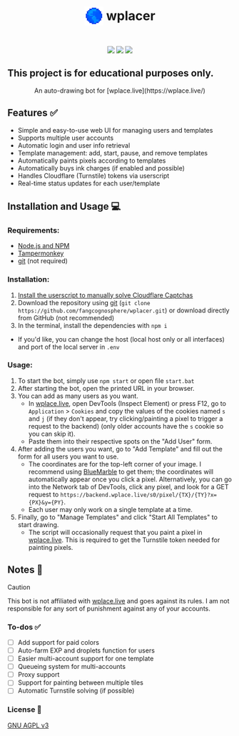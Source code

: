 <h1 align="center"><p style="display: inline-flex; align-items: center; gap: 0.25em"><img style="width: 1.5em; height: 1.5em;" src="public/icons/favicon.png">wplacer</p></h1>

<p align="center"><img src="https://img.shields.io/github/package-json/v/fangcognosphere/wplacer">
<a href="LICENSE"><img src="https://img.shields.io/github/license/fangcognosphere/wplacer"></a>
<a href="README.md"><img src="https://img.shields.io/badge/tradução-português_(brasil)-green"></a><//p>

## This project is for educational purposes only.
<p align="center">An auto-drawing bot for [wplace.live](https://wplace.live/)</p>

## Features ✅

- Simple and easy-to-use web UI for managing users and templates
- Supports multiple user accounts
- Automatic login and user info retrieval
- Template management: add, start, pause, and remove templates
- Automatically paints pixels according to templates
- Automatically buys ink charges (if enabled and possible)
- Handles Cloudflare (Turnstile) tokens via userscript
- Real-time status updates for each user/template

## Installation and Usage 💻
### Requirements:
- [Node.js and NPM](https://nodejs.org/en/download)
- [Tampermonkey](https://www.tampermonkey.net/)
- [git](https://git-scm.com/downloads) (not required)
### Installation:
1. [Install the userscript to manually solve Cloudflare Captchas](https://raw.githubusercontent.com/fangcognosphere/wplacer/refs/heads/main/public/wplacer.user.js)
2. Download the repository using [git](https://git-scm.com/downloads) (`git clone https://github.com/fangcognosphere/wplacer.git`) or download directly from GitHub (not recommended) 
3. In the terminal, install the dependencies with `npm i`
- If you'd like, you can change the host (local host only or all interfaces) and port of the local server in `.env`
### Usage:
1. To start the bot, simply use `npm start` or open file `start.bat`
2. After starting the bot, open the printed URL in your browser.
3. You can add as many users as you want.
   - In [wplace.live](https://wplace.live/), open DevTools (Inspect Element) or press F12, go to `Application` > `Cookies` and copy the values of the cookies named `s` and `j` (if they don't appear, try clicking/painting a pixel to trigger a request to the backend) (only older accounts have the `s` cookie so you can skip it).
   - Paste them into their respective spots on the "Add User" form.
4. After adding the users you want, go to "Add Template" and fill out the form for all users you want to use.
   - The coordinates are for the top-left corner of your image. I recommend using [BlueMarble](https://github.com/SwingTheVine/Wplace-BlueMarble) to get them; the coordinates will automatically appear once you click a pixel. Alternatively, you can go into the Network tab of DevTools, click any pixel, and look for a GET request to `https://backend.wplace.live/s0/pixel/{TX}/{TY}?x={PX}&y={PY}`.
   - Each user may only work on a single template at a time.
5. Finally, go to "Manage Templates" and click "Start All Templates" to start drawing.
   - The script will occasionally request that you paint a pixel in [wplace.live](https://wplace.live/). This is required to get the Turnstile token needed for painting pixels.

## Notes 📝

> [!CAUTION]
> This bot is not affiliated with [wplace.live](https://wplace.live/) and goes against its rules. I am not responsible for any sort of punishment against any of your accounts.

### To-dos ✅
- [ ] Add support for paid colors
- [ ] Auto-farm EXP and droplets function for users
- [ ] Easier multi-account support for one template
- [ ] Queueing system for multi-accounts
- [ ] Proxy support
- [ ] Support for painting between multiple tiles
- [ ] Automatic Turnstile solving (if possible)

### License 📜

[GNU AGPL v3](LICENSE)